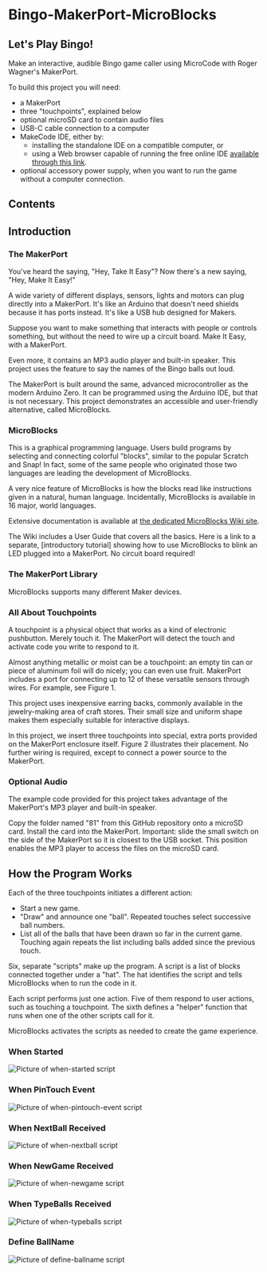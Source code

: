# Bingo-MakerPort-MicroBlocks

## Let's Play Bingo!
Make an interactive, audible Bingo game caller using MicroCode with Roger Wagner's MakerPort.

To build this project you will need:

* a MakerPort
* three "touchpoints", explained below
* optional microSD card to contain audio files
* USB-C cable connection to a computer
* MakeCode IDE, either by:
    * installing the standalone IDE on a compatible computer, or
    * using a Web browser capable of running the free online IDE [available through this link](https://microblocks.fun/run-pilot/microblocks.html).
* optional accessory power supply, when you want to run the game without a computer connection.

## Contents


## Introduction
### The MakerPort
You've heard the saying, "Hey, Take It Easy"? Now there's a new saying, "Hey, Make It Easy!"

A wide variety of different displays, sensors, lights and motors can plug directly into a MakerPort. It's like an Arduino that doesn't need shields because it has ports instead. It's like a USB hub designed for Makers. 

Suppose you want to make something that interacts with people or controls something, but without the need to wire up a circuit board. Make It Easy, with a MakerPort.

Even more, it contains an MP3 audio player and built-in speaker. This project uses the feature to say the names of the Bingo balls out loud.

The MakerPort is built around the same, advanced microcontroller as the modern Arduino Zero. It can be programmed using the Arduino IDE, but that is not necessary. This project demonstrates an accessible and user-friendly alternative, called MicroBlocks.

### MicroBlocks
This is a graphical programming language. Users build programs by selecting and connecting colorful "blocks", similar to the popular Scratch and Snap! In fact, some of the same people who originated those two languages are leading the development of MicroBlocks.

A very nice feature of MicroBlocks is how the blocks read like instructions given in a natural, human language. Incidentally, MicroBlocks is available in 16 major, world languages.

Extensive documentation is available at [the dedicated MicroBlocks Wiki site](https://wiki.microblocks.fun/en/home). 

The Wiki includes a User Guide that covers all the basics. Here is a link to a separate, [introductory tutorial] showing how to use MicroBlocks to blink an LED plugged into a MakerPort. No circuit board required!

### The MakerPort Library
MicroBlocks supports many different Maker devices. 

### All About Touchpoints
A touchpoint is a physical object that works as a kind of electronic pushbutton. Merely touch it. The MakerPort will detect the touch and activate code you write to respond to it.

Almost anything metallic or moist can be a touchpoint: an empty tin can or piece of aluminum foil will do nicely; you can even use fruit. MakerPort includes a port for connecting up to 12 of these versatile sensors through wires. For example, see Figure 1.

This project uses inexpensive earring backs, commonly available in the jewelry-making area of craft stores. Their small size and uniform shape makes them especially suitable for interactive displays. 

In this project, we insert three touchpoints into special, extra ports provided on the MakerPort enclosure itself. Figure 2 illustrates their placement. No further wiring is required, except to connect a power source to the MakerPort.

### Optional Audio
The example code provided for this project takes advantage of the MakerPort's MP3 player and built-in speaker.

Copy the folder named "81" from this GitHub repository onto a microSD card. Install the card into the MakerPort. Important: slide the small switch on the side of the MakerPort so it is closest to the USB socket. This position enables the MP3 player to access the files on the microSD card. 

## How the Program Works
Each of the three touchpoints initiates a different action:

* Start a new game.
* "Draw" and announce one "ball". Repeated touches select successive ball numbers.
* List all of the balls that have been drawn so far in the current game. Touching again repeats the list including balls added since the previous touch.

Six, separate "scripts" make up the program. A script is a list of blocks connected together under a "hat". The hat identifies the script and tells MicroBlocks when to run the code in it. 

Each script performs just one action. Five of them respond to user actions, such as touching a touchpoint. The sixth defines a "helper" function that runs when one of the other scripts call for it.

MicroBlocks activates the scripts as needed to create the game experience.

### When Started
![Picture of when-started script](./images/when-started.png)

### When PinTouch Event
![Picture of when-pintouch-event script](./images/when-pintouch-event.png)

### When NextBall Received
![Picture of when-nextball script](./images/when-nextball-received.png)

### When NewGame Received
![Picture of when-newgame script](./images/when-newgame-received.png)

### When TypeBalls Received
![Picture of when-typeballs script](./images/when-typeballs-received.png)

### Define BallName
![Picture of define-ballname script](./images/define-ballname.png)


